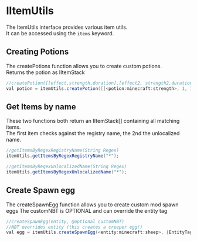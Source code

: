 # IItemUtils

The ItemUtils interface provides various item utils.  
It can be accessed using the `items` keyword.

## Creating Potions
The createPotions function allows you to create custom potions.  
Returns the potion as IItemStack

```JAVA
//createPotion([[effect,strength,duration],[effect2, strength2,duration2],...]);
val potion = itemUtils.createPotion([[<potion:minecraft:strength>, 1, 1]]);
```

## Get Items by name
These two functions both return an IItemStack[] containing all matching items.  
The first item checks against the registry name, the 2nd the unlocalized name.

```Java
//getItemsByRegexRegistryName(String Regex)
itemUtils.getItemsByRegexRegistryName("*");

//getItemsByRegexUnlocalizedName(String Regex)
itemUtils.getItemsByRegexUnlocalizedName("*");
```

## Create Spawn egg
The createSpawnEgg function allows you to create custom mod spawn eggs
The customNBT is OPTIONAL and can override the entity tag

```JAVA
//createSpawnEgg(entity, @optional customNBT)
//NBT overrides entity (this creates a creeper egg!)
val egg = itemUtils.createSpawnEgg(<entity:minecraft:sheep>, {EntityTag:{id:"minecraft:creeper",NoAI:1 as byte,PersistenceRequired:1 as byte}});
```
